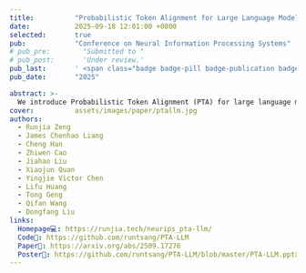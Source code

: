 ```yaml
---
title:          "Probabilistic Token Alignment for Large Language Model Fusion"
date:           2025-09-18 12:01:00 +0800
selected:       true
pub:            "Conference on Neural Information Processing Systems"
# pub_pre:        "Submitted to "
# pub_post:       'Under review.'
pub_last:       ' <span class="badge badge-pill badge-publication badge-success">NeurIPS</span>'
pub_date:       "2025"

abstract: >-
  We introduce Probabilistic Token Alignment (PTA) for large language model fusion, reformulating token alignment as an optimal transport problem. PTA enhances performance and generality through distribution-aware learning while offering interpretability from a distributional perspective, which provides deeper insights into token alignment.
cover:          assets/images/paper/ptallm.jpg
authors:
  - Runjia Zeng
  - James Chenhao Liang
  - Cheng Han
  - Zhiwen Cao
  - Jiahao Liu
  - Xiaojun Quan
  - Yingjie Victor Chen
  - Lifu Huang
  - Tong Geng
  - Qifan Wang
  - Dongfang Liu
links:
  Homepage💻: https://runjia.tech/neurips_pta-llm/
  Code💾: https://github.com/runtsang/PTA-LLM
  Paper📑: https://arxiv.org/abs/2509.17276
  Poster🎇: https://github.com/runtsang/PTA-LLM/blob/master/PTA-LLM.pptx
---
```

